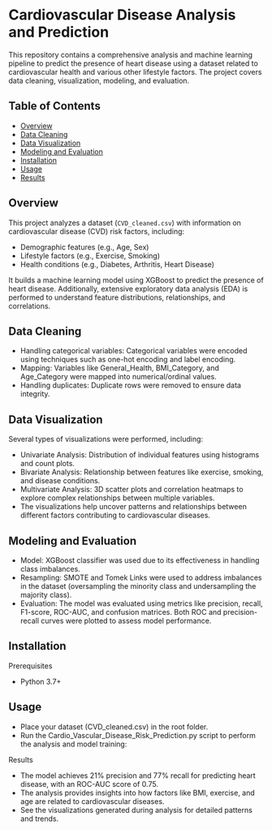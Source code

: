 # Cardiovascular Disease Analysis and Prediction

This repository contains a comprehensive analysis and machine learning pipeline to predict the presence of heart disease using a dataset related to cardiovascular health and various other lifestyle factors. The project covers data cleaning, visualization, modeling, and evaluation.

## Table of Contents
- [Overview](#overview)
- [Data Cleaning](#data-cleaning)
- [Data Visualization](#data-visualization)
- [Modeling and Evaluation](#modeling-and-evaluation)
- [Installation](#installation)
- [Usage](#usage)
- [Results](#results)


## Overview

This project analyzes a dataset (`CVD_cleaned.csv`) with information on cardiovascular disease (CVD) risk factors, including:
- Demographic features (e.g., Age, Sex)
- Lifestyle factors (e.g., Exercise, Smoking)
- Health conditions (e.g., Diabetes, Arthritis, Heart Disease)

It builds a machine learning model using XGBoost to predict the presence of heart disease. Additionally, extensive exploratory data analysis (EDA) is performed to understand feature distributions, relationships, and correlations.

## Data Cleaning

- Handling categorical variables: Categorical variables were encoded using techniques such as one-hot encoding and label encoding.
- Mapping: Variables like General_Health, BMI_Category, and Age_Category were mapped into numerical/ordinal values.
- Handling duplicates: Duplicate rows were removed to ensure data integrity.

## Data Visualization

Several types of visualizations were performed, including:

- Univariate Analysis: Distribution of individual features using histograms and count plots.
- Bivariate Analysis: Relationship between features like exercise, smoking, and disease conditions.
- Multivariate Analysis: 3D scatter plots and correlation heatmaps to explore complex relationships between multiple variables.
- The visualizations help uncover patterns and relationships between different factors contributing to cardiovascular diseases.

## Modeling and Evaluation

- Model: XGBoost classifier was used due to its effectiveness in handling class imbalances.
- Resampling: SMOTE and Tomek Links were used to address imbalances in the dataset (oversampling the minority class and undersampling the majority class).
- Evaluation: The model was evaluated using metrics like precision, recall, F1-score, ROC-AUC, and confusion matrices. Both ROC and precision-recall curves were plotted to assess model performance.

## Installation

Prerequisites
- Python 3.7+

## Usage

- Place your dataset (CVD_cleaned.csv) in the root folder.
- Run the Cardio_Vascular_Disease_Risk_Prediction.py script to perform the analysis and model training:

Results
- The model achieves 21% precision and 77% recall for predicting heart disease, with an ROC-AUC score of 0.75.
- The analysis provides insights into how factors like BMI, exercise, and age are related to cardiovascular diseases.
- See the visualizations generated during analysis for detailed patterns and trends.

